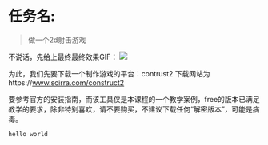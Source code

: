 

# **任务名:**
>做一个2d射击游戏

不说话，先给上最终最终效果GIF：
![](https://github.com/t-a-arnold/swi-homework/blob/gh-pages/images/gif1.gif?raw=true)


为此，我们先要下载一个制作游戏的平台：contrust2
下载网站为https://www.scirra.com/construct2

要参考官方的安装指南，而该工具仅是本课程的一个教学案例，free的版本已满足教学的要求，除非特别喜欢，请不要购买，不建议下载任何“解密版本”，可能是病毒。

    hello world
